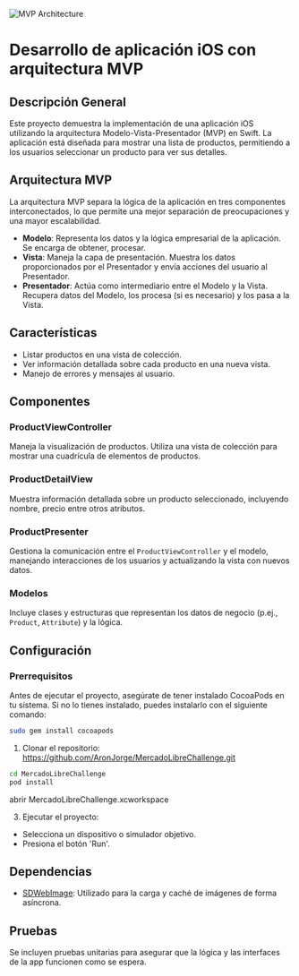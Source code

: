 
![MVP Architecture](https://miro.medium.com/v2/resize:fit:720/format:webp/0*i9q7pRK5rZWNhT2n.png "Model-View-Presenter Architecture Diagram")

# Desarrollo de aplicación iOS con arquitectura MVP

## Descripción General

Este proyecto demuestra la implementación de una aplicación iOS utilizando la arquitectura Modelo-Vista-Presentador (MVP) en Swift. La aplicación está diseñada para mostrar una lista de productos, permitiendo a los usuarios seleccionar un producto para ver sus detalles.

## Arquitectura MVP

La arquitectura MVP separa la lógica de la aplicación en tres componentes interconectados, lo que permite una mejor separación de preocupaciones y una mayor escalabilidad.

- **Modelo**: Representa los datos y la lógica empresarial de la aplicación. Se encarga de obtener, procesar.
- **Vista**: Maneja la capa de presentación. Muestra los datos proporcionados por el Presentador y envía acciones del usuario al Presentador.
- **Presentador**: Actúa como intermediario entre el Modelo y la Vista. Recupera datos del Modelo, los procesa (si es necesario) y los pasa a la Vista.

## Características

- Listar productos en una vista de colección.
- Ver información detallada sobre cada producto en una nueva vista.
- Manejo de errores y mensajes al usuario.

## Componentes

### ProductViewController

Maneja la visualización de productos. Utiliza una vista de colección para mostrar una cuadrícula de elementos de productos.

### ProductDetailView

Muestra información detallada sobre un producto seleccionado, incluyendo nombre, precio entre otros atributos.

### ProductPresenter

Gestiona la comunicación entre el `ProductViewController` y el modelo, manejando interacciones de los usuarios y actualizando la vista con nuevos datos.

### Modelos

Incluye clases y estructuras que representan los datos de negocio (p.ej., `Product`, `Attribute`) y la lógica.

## Configuración


### Prerrequisitos

Antes de ejecutar el proyecto, asegúrate de tener instalado CocoaPods en tu sistema. Si no lo tienes instalado, puedes instalarlo con el siguiente comando:

```bash
sudo gem install cocoapods
```
1. Clonar el repositorio:
https://github.com/AronJorge/MercadoLibreChallenge.git

```bash
cd MercadoLibreChallenge
pod install
```

abrir MercadoLibreChallenge.xcworkspace

3. Ejecutar el proyecto:
- Selecciona un dispositivo o simulador objetivo.
- Presiona el botón 'Run'.

## Dependencias

- [SDWebImage](https://github.com/SDWebImage/SDWebImage): Utilizado para la carga y caché de imágenes de forma asíncrona.

## Pruebas

Se incluyen pruebas unitarias para asegurar que la lógica y las interfaces de la app funcionen como se espera.

